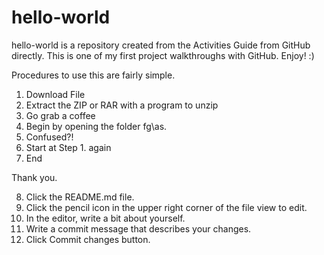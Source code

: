 # hello-world
hello-world is a repository created from the Activities Guide from GitHub directly. This is one of my first project walkthroughs with GitHub. Enjoy! :)

Procedures to use this are fairly simple. 
1. Download File
2. Extract the ZIP or RAR with a program to unzip
3. Go grab a coffee
4. Begin by opening the folder fg\as.
5. Confused?!
6. Start at Step 1. again
7. End

Thank you. 


8. Click the README.md file.
9. Click the  pencil icon in the upper right corner of the file view to edit.
10. In the editor, write a bit about yourself.
11. Write a commit message that describes your changes.
12. Click Commit changes button.

